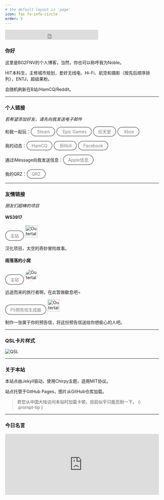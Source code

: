 ```yaml
---
# the default layout is 'page'
icon: fas fa-info-circle
order: 5
---
```

<iframe src="https://free.timeanddate.com/clock/i9qcfrb1/fn16/fs20/fc999/tct/pct/pa5/tt0/tw1/tm1/th1/ta1/tb2" frameborder="0" width="305" height="33" allowtransparency="true"></iframe>

### 你好

这里是BG2FNV的个人博客，当然，你也可以称呼我为Noble。

HIT本科生，主修城市规划，爱好无线电、Hi-Fi、航空和摄影（按先后顺序排列），ENTJ，超级果粉。

会随机刷新在B站/HamCQ/Reddit。

***

### 个人链接

*若希望添加好友，请先向我发送电子邮件*

和我一起玩：<a href="https://steamcommunity.com/id/nobletung/" target="_blank" style="text-decoration: none; background: transparent; border: 2px solid gray; color: gray; padding: 5px 15px; border-radius: 50px; display: inline-block; text-align: center;">
  Steam</a>  <a href="https://store.epicgames.com/zh-CN/u/03d34458cbf84e4fb5f74fc1adfdc517" target="_blank" style="text-decoration: none; background: transparent; border: 2px solid gray; color: gray; padding: 5px 15px; border-radius: 50px; display: inline-block; text-align: center;">
  Epic Games</a>  <a href="https://lounge.nintendo.com/friendcode/4548-2982-8296/DJhK0VK5R2" target="_blank" style="text-decoration: none; background: transparent; border: 2px solid gray; color: gray; padding: 5px 15px; border-radius: 50px; display: inline-block; text-align: center;">任天堂</a>  <a href="https://www.xbox.com/zh-CN/play/user/Noble%20E%20Tung" target="_blank" style="text-decoration: none; background: transparent; border: 2px solid gray; color: gray; padding: 5px 15px; border-radius: 50px; display: inline-block; text-align: center;">
  Xbox</a>

我的动态：<a href="https://forum.hamcq.cn/u/4874" target="_blank" style="text-decoration: none; background: transparent; border: 2px solid gray; color: gray; padding: 5px 15px; border-radius: 50px; display: inline-block; text-align: center;">HamCQ</a>  <a href="https://space.bilibili.com/452038587" target="_blank" style="text-decoration: none; background: transparent; border: 2px solid gray; color: gray; padding: 5px 15px; border-radius: 50px; display: inline-block; text-align: center;">
  Bilibili</a>  <a href="https://www.facebook.com/noblee.tung/" target="_blank" style="text-decoration: none; background: transparent; border: 2px solid gray; color: gray; padding: 5px 15px; border-radius: 50px; display: inline-block; text-align: center;">Facebook</a>

通过iMessage向我发送信息：<a href="iMessage:NobleTung@icloud.com" target="_blank" style="text-decoration: none; background: transparent; border: 2px solid gray; color: gray; padding: 5px 15px; border-radius: 50px; display: inline-block; text-align: center;">Apple信息</a>

我的QRZ：<a href="https://www.qrz.com/db/BG2FNV" target="_blank" style="text-decoration: none; background: transparent; border: 2px solid gray; color: gray; padding: 5px 15px; border-radius: 50px; display: inline-block; text-align: center;">QRZ</a>

------

### 友情链接

*朋友们超棒的项目*

#### WS3917

<a href="https://www.ws3917.space/zh-hans/" target="_blank" style="text-decoration: none; background: transparent; border: 2px solid gray; color: gray; padding: 5px 15px; border-radius: 50px; display: inline-block; text-align: center;">主站</a>  <img src="https://www.ws3917.space/files/share/image/logo.png" alt="Outertale Logo" height="40">

汉化项目，太空的奇妙冒险故事。

#### 雨落落的小窝

<a href="https://www.ws3917.space/zh-hans/" target="_blank" style="text-decoration: none; background: transparent; border: 2px solid gray; color: gray; padding: 5px 15px; border-radius: 50px; display: inline-block; text-align: center;">主站</a>  <img src="http://q1.qlogo.cn/g?b=qq&nk=793856116&s=100" alt="Outertale Logo" height="40" style="border-radius: 50%">

远途而来的旅行者啊，在此暂做歇息吧~

<a href="https://yuluoxk.cn/p5/" target="_blank" style="text-decoration: none; background: transparent; border: 2px solid gray; color: gray; padding: 5px 15px; border-radius: 50px; display: inline-block; text-align: center;">P5预告信生成器</a> <img src="https://yuluoxk.cn/p5/assets/icon.png" alt="Outertale Logo" height="40">

制作一张属于你的预告信，将这份预告信送给你想偷心的人吧。

***

### QSL卡片样式

![QSL](/img/site/qsl.jpg)

***

### 关于本站

本站点由Jekyll驱动，使用Chirpy主题，适用MIT协议。

站点托管于GitHub Pages，图片从GitHub仓库加载。

> 若您从中国大陆访问本站时加载卡顿，目前似乎只能忍耐一下。
{: .prompt-tip }

***

### 今日名言

<iframe frameBorder="0" style="width:100%;;max-width:660px;height:200px" src="https://kwize.com/quote-of-the-day/embed/&txt=0&font=Georgia&color=000000&background=ffffff&fid=0"></iframe>






